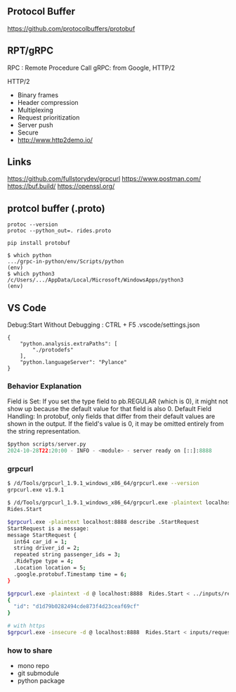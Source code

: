 ## Protocol Buffer
https://github.com/protocolbuffers/protobuf

## RPT/gRPC
RPC : Remote Procedure Call
gRPC: from Google, HTTP/2


HTTP/2
 - Binary frames
 - Header compression
 - Multiplexing
 - Request prioritization
 - Server push
 - Secure
 - http://www.http2demo.io/

## Links
https://github.com/fullstorydev/grpcurl
https://www.postman.com/
https://buf.build/
https://openssl.org/

## protcol buffer (.proto)
```
protoc --version
protoc --python_out=. rides.proto

pip install protobuf
```

```
$ which python
.../grpc-in-python/env/Scripts/python
(env) 
$ which python3
/c/Users/.../AppData/Local/Microsoft/WindowsApps/python3
(env) 
```

## VS Code
Debug:Start Without Debugging : CTRL + F5
.vscode/settings.json
```
{
    "python.analysis.extraPaths": [
        "./protodefs"
    ],
    "python.languageServer": "Pylance"
}
```

### Behavior Explanation
Field is Set: If you set the type field to pb.REGULAR (which is 0), it might not show up because the default value for that field is also 0.
Default Field Handling: In protobuf, only fields that differ from their default values are shown in the output. If the field's value is 0, it may be omitted entirely from the string representation.

```python 
$python scripts/server.py
2024-10-28T22:20:00 - INFO - <module> - server ready on [::]:8888
```

### grpcurl
```sh
$ /d/Tools/grpcurl_1.9.1_windows_x86_64/grpcurl.exe --version
grpcurl.exe v1.9.1

$ /d/Tools/grpcurl_1.9.1_windows_x86_64/grpcurl.exe -plaintext localhost:8888 list Rides
Rides.Start

$grpcurl.exe -plaintext localhost:8888 describe .StartRequest
StartRequest is a message:
message StartRequest {
  int64 car_id = 1;
  string driver_id = 2;
  repeated string passenger_ids = 3;
  .RideType type = 4;
  .Location location = 5;
  .google.protobuf.Timestamp time = 6;
}

$grpcurl.exe -plaintext -d @ localhost:8888  Rides.Start < ../inputs/request.json
{
  "id": "d1d79b0282494cde873f4d23ceaf69cf"
}

# with https
$grpcurl.exe -insecure -d @ localhost:8888  Rides.Start < inputs/request.json
```


### how to share
- mono repo
- git submodule 
- python package
